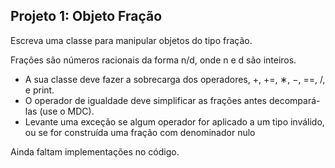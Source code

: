 ## Projeto 1: Objeto Fração

Escreva uma classe para manipular objetos do tipo fração.

Frações são números racionais da forma n/d, onde n e d são inteiros. 

- A sua classe deve fazer a sobrecarga dos operadores, +, +=, ∗, −, ==, /, e print.
- O operador de igualdade deve simplificar as frações antes decompará-las (use o MDC).
- Levante uma exceção se algum operador for aplicado a um tipo inválido, ou se for construída uma fração com denominador nulo

Ainda faltam implementações no código.
